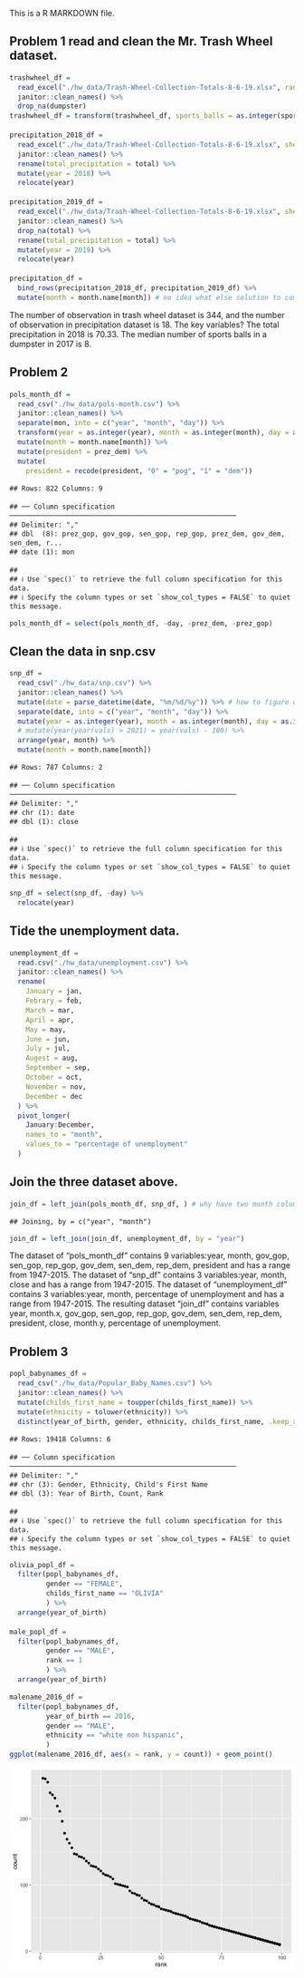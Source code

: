 
This is a R MARKDOWN file.

## Problem 1 read and clean the Mr. Trash Wheel dataset.

``` r
trashwheel_df = 
  read_excel("./hw_data/Trash-Wheel-Collection-Totals-8-6-19.xlsx", range = "A2:N408") %>% 
  janitor::clean_names() %>% 
  drop_na(dumpster)
trashwheel_df = transform(trashwheel_df, sports_balls = as.integer(sports_balls)) #no idea

precipitation_2018_df =
  read_excel("./hw_data/Trash-Wheel-Collection-Totals-8-6-19.xlsx", sheet = "2018 Precipitation", range = "A2:B14") %>% 
  janitor::clean_names() %>%
  rename(total_precipitation = total) %>% 
  mutate(year = 2018) %>% 
  relocate(year)

precipitation_2019_df = 
  read_excel("./hw_data/Trash-Wheel-Collection-Totals-8-6-19.xlsx", sheet = "2019 Precipitation", range = "A2:B14") %>% 
  janitor::clean_names() %>%
  drop_na(total) %>% 
  rename(total_precipitation = total) %>% 
  mutate(year = 2019) %>% 
  relocate(year)

precipitation_df = 
  bind_rows(precipitation_2018_df, precipitation_2019_df) %>% 
  mutate(month = month.name[month]) # no idea what else solution to combine the df
```

The number of observation in trash wheel dataset is 344, and the number
of observation in precipitation dataset is 18. The key variables? The
total precipitation in 2018 is 70.33. The median number of sports balls
in a dumpster in 2017 is 8.

## Problem 2

``` r
pols_month_df = 
  read_csv("./hw_data/pols-month.csv") %>% 
  janitor::clean_names() %>%
  separate(mon, into = c("year", "month", "day")) %>% 
  transform(year = as.integer(year), month = as.integer(month), day = as.integer(day)) %>% 
  mutate(month = month.name[month]) %>% 
  mutate(president = prez_dem) %>% 
  mutate(
    president = recode(president, "0" = "pog", "1" = "dem")) 
```

    ## Rows: 822 Columns: 9

    ## ── Column specification ────────────────────────────────────────────────────────
    ## Delimiter: ","
    ## dbl  (8): prez_gop, gov_gop, sen_gop, rep_gop, prez_dem, gov_dem, sen_dem, r...
    ## date (1): mon

    ## 
    ## ℹ Use `spec()` to retrieve the full column specification for this data.
    ## ℹ Specify the column types or set `show_col_types = FALSE` to quiet this message.

``` r
pols_month_df = select(pols_month_df, -day, -prez_dem, -prez_gop)
```

## Clean the data in snp.csv

``` r
snp_df =
  read_csv("./hw_data/snp.csv") %>%
  janitor::clean_names() %>%
  mutate(date = parse_datetime(date, "%m/%d/%y")) %>% # how to figure out two CE with number 0-68
  separate(date, into = c("year", "month", "day")) %>% 
  mutate(year = as.integer(year), month = as.integer(month), day = as.integer(day)) %>% 
  # mutate(year(year(vals) > 2021) = year(vals) - 100) %>% 
  arrange(year, month) %>% 
  mutate(month = month.name[month]) 
```

    ## Rows: 787 Columns: 2

    ## ── Column specification ────────────────────────────────────────────────────────
    ## Delimiter: ","
    ## chr (1): date
    ## dbl (1): close

    ## 
    ## ℹ Use `spec()` to retrieve the full column specification for this data.
    ## ℹ Specify the column types or set `show_col_types = FALSE` to quiet this message.

``` r
snp_df = select(snp_df, -day) %>% 
  relocate(year)
```

## Tide the unemployment data.

``` r
unemployment_df = 
  read.csv("./hw_data/unemployment.csv") %>% 
  janitor::clean_names() %>% 
  rename(
    January = jan,
    Febrary = feb,
    March = mar,
    April = apr,
    May = may,
    June = jun,
    July = jul,
    Augest = aug,
    September = sep,
    October = oct,
    November = nov,
    December = dec
  ) %>% 
  pivot_longer(
    January:December,
    names_to = "month",
    values_to = "percentage of unemployment"
  ) 
```

## Join the three dataset above.

``` r
join_df = left_join(pols_month_df, snp_df, ) # why have two month column? 
```

    ## Joining, by = c("year", "month")

``` r
join_df = left_join(join_df, unemployment_df, by = "year")
```

The dataset of “pols\_month\_df” contains 9 variables:year, month,
gov\_gop, sen\_gop, rep\_gop, gov\_dem, sen\_dem, rep\_dem, president
and has a range from 1947-2015. The dataset of “snp\_df” contains 3
variables:year, month, close and has a range from 1947-2015. The dataset
of “unemployment\_df” contains 3 variables:year, month, percentage of
unemployment and has a range from 1947-2015. The resulting dataset
“join\_df” contains variables year, month.x, gov\_gop, sen\_gop,
rep\_gop, gov\_dem, sen\_dem, rep\_dem, president, close, month.y,
percentage of unemployment.

## Problem 3

``` r
popl_babynames_df =
  read_csv("./hw_data/Popular_Baby_Names.csv") %>% 
  janitor::clean_names() %>%
  mutate(childs_first_name = toupper(childs_first_name)) %>%
  mutate(ethnicity = tolower(ethnicity)) %>% 
  distinct(year_of_birth, gender, ethnicity, childs_first_name, .keep_all = TRUE)
```

    ## Rows: 19418 Columns: 6

    ## ── Column specification ────────────────────────────────────────────────────────
    ## Delimiter: ","
    ## chr (3): Gender, Ethnicity, Child's First Name
    ## dbl (3): Year of Birth, Count, Rank

    ## 
    ## ℹ Use `spec()` to retrieve the full column specification for this data.
    ## ℹ Specify the column types or set `show_col_types = FALSE` to quiet this message.

``` r
olivia_popl_df =
  filter(popl_babynames_df, 
         gender == "FEMALE",
         childs_first_name == "OLIVIA"
         ) %>% 
  arrange(year_of_birth)

male_popl_df =
  filter(popl_babynames_df,
         gender == "MALE",
         rank == 1
         ) %>% 
  arrange(year_of_birth)
```

``` r
malename_2016_df = 
  filter(popl_babynames_df,
         year_of_birth == 2016,
         gender == "MALE",
         ethnicity == "white non hispanic",
         )
ggplot(malename_2016_df, aes(x = rank, y = count)) + geom_point()
```

![](p8105_hw2_yz4182_files/figure-gfm/unnamed-chunk-9-1.png)<!-- -->
